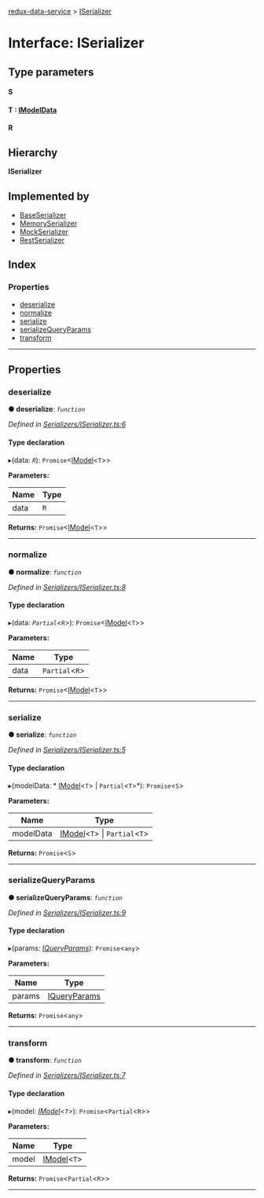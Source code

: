 [redux-data-service](../README.md) > [ISerializer](../interfaces/iserializer.md)

# Interface: ISerializer

## Type parameters
#### S 
#### T :  [IModelData](imodeldata.md)
#### R 
## Hierarchy

**ISerializer**

## Implemented by

* [BaseSerializer](../classes/baseserializer.md)
* [MemorySerializer](../classes/memoryserializer.md)
* [MockSerializer](../classes/mockserializer.md)
* [RestSerializer](../classes/restserializer.md)

## Index

### Properties

* [deserialize](iserializer.md#deserialize)
* [normalize](iserializer.md#normalize)
* [serialize](iserializer.md#serialize)
* [serializeQueryParams](iserializer.md#serializequeryparams)
* [transform](iserializer.md#transform)

---

## Properties

<a id="deserialize"></a>

###  deserialize

**● deserialize**: *`function`*

*Defined in [Serializers/ISerializer.ts:6](https://github.com/Rediker-Software/redux-data-service/blob/a126781/src/Serializers/ISerializer.ts#L6)*

#### Type declaration
▸(data: *`R`*): `Promise`<[IModel](imodel.md)<`T`>>

**Parameters:**

| Name | Type |
| ------ | ------ |
| data | `R` |

**Returns:** `Promise`<[IModel](imodel.md)<`T`>>

___
<a id="normalize"></a>

###  normalize

**● normalize**: *`function`*

*Defined in [Serializers/ISerializer.ts:8](https://github.com/Rediker-Software/redux-data-service/blob/a126781/src/Serializers/ISerializer.ts#L8)*

#### Type declaration
▸(data: *`Partial`<`R`>*): `Promise`<[IModel](imodel.md)<`T`>>

**Parameters:**

| Name | Type |
| ------ | ------ |
| data | `Partial`<`R`> |

**Returns:** `Promise`<[IModel](imodel.md)<`T`>>

___
<a id="serialize"></a>

###  serialize

**● serialize**: *`function`*

*Defined in [Serializers/ISerializer.ts:5](https://github.com/Rediker-Software/redux-data-service/blob/a126781/src/Serializers/ISerializer.ts#L5)*

#### Type declaration
▸(modelData: * [IModel](imodel.md)<`T`> &#124; `Partial`<`T`>*): `Promise`<`S`>

**Parameters:**

| Name | Type |
| ------ | ------ |
| modelData |  [IModel](imodel.md)<`T`> &#124; `Partial`<`T`>|

**Returns:** `Promise`<`S`>

___
<a id="serializequeryparams"></a>

###  serializeQueryParams

**● serializeQueryParams**: *`function`*

*Defined in [Serializers/ISerializer.ts:9](https://github.com/Rediker-Software/redux-data-service/blob/a126781/src/Serializers/ISerializer.ts#L9)*

#### Type declaration
▸(params: *[IQueryParams](iqueryparams.md)*): `Promise`<`any`>

**Parameters:**

| Name | Type |
| ------ | ------ |
| params | [IQueryParams](iqueryparams.md) |

**Returns:** `Promise`<`any`>

___
<a id="transform"></a>

###  transform

**● transform**: *`function`*

*Defined in [Serializers/ISerializer.ts:7](https://github.com/Rediker-Software/redux-data-service/blob/a126781/src/Serializers/ISerializer.ts#L7)*

#### Type declaration
▸(model: *[IModel](imodel.md)<`T`>*): `Promise`<`Partial`<`R`>>

**Parameters:**

| Name | Type |
| ------ | ------ |
| model | [IModel](imodel.md)<`T`> |

**Returns:** `Promise`<`Partial`<`R`>>

___

